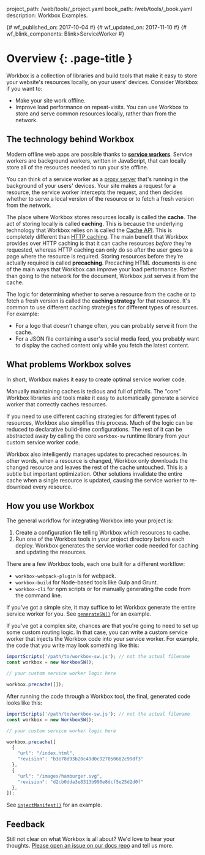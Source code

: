 project_path: /web/tools/_project.yaml
book_path: /web/tools/_book.yaml
description: Workbox Examples.

{# wf_published_on: 2017-10-04 #}
{# wf_updated_on: 2017-11-10 #}
{# wf_blink_components: Blink>ServiceWorker #}

# Overview {: .page-title }

Workbox is a collection of libraries and build tools that make it easy to
store your website's resources locally, on your users' devices. Consider
Workbox if you want to:

* Make your site work offline.
* Improve load performance on repeat-visits. You can use Workbox to store
  and serve common resources locally, rather than from the network.

## The technology behind Workbox

Modern offline web apps are possible thanks to [**service workers**][sw].
Service workers are background workers, written in JavaScript, that can
locally store all of the resources needed to run your site offline.

[sw]: /web/fundamentals/getting-started/primers/service-workers

You can think of a service worker as a [proxy server][proxy] that's running in
the background of your users' devices. Your site makes a request for a
resource, the service worker intercepts the request, and then decides
whether to serve a local version of the resource or to fetch a fresh version
from the network.

[proxy]: https://en.wikipedia.org/wiki/Proxy_server

The place where Workbox stores resources locally is called the **cache**.
The act of storing locally is called **caching**. This is because the
underlying technology that Workbox relies on is called the [Cache API][cache].
This is completely different than [HTTP caching][http]. The main benefit
that Workbox provides over HTTP caching is that it can cache resources *before*
they're requested, whereas HTTP caching can only do so after the user goes to
a page where the resource is required. Storing resources before they're
actually required is called **precaching**. Precaching HTML documents is
one of the main ways that Workbox can improve your load performance. Rather
than going to the network for the document, Workbox just serves it from the
cache.

[cache]: https://developer.mozilla.org/en-US/docs/Web/API/Cache
[http]: /web/fundamentals/performance/optimizing-content-efficiency/http-caching

The logic for determining whether to serve a resource from the cache or to
fetch a fresh version is called the **caching strategy** for that resource.
It's common to use different caching strategies for different types of
resources. For example:

* For a logo that doesn't change often, you can probably serve it from the
  cache.
* For a JSON file containing a user's social media feed, you probably want
  to display the cached content only while you fetch the latest content.

## What problems Workbox solves

In short, Workbox makes it easy to create optimal service worker code.

Manually maintaining caches is tedious and full of pitfalls.
The "core" Workbox libraries and tools make it easy to automatically
generate a service worker that correctly caches resources.

If you need to use different caching strategies for different types of
resources, Workbox also simplifies this process. Much of the logic can be
reduced to declarative build-time configurations. The rest of it can be
abstracted away by calling the core `workbox-sw` runtime library from your
custom service worker code.

Workbox also intelligently manages updates to precached resources. In other
words, when a resource is changed, Workbox only downloads the changed
resource and leaves the rest of the cache untouched. This is a subtle but
important optimization. Other solutions invalidate the entire cache when a
single resource is updated, causing the service worker to re-download every
resource.

## How you use Workbox

The general workflow for integrating Workbox into your project is:

1. Create a configuration file telling Workbox which resources to cache.
1. Run one of the Workbox tools in your project directory before each deploy.
   Workbox generates the service worker code needed for caching and updating
   the resources.

There are a few Workbox tools, each one built for a different workflow:

* `workbox-webpack-plugin` is for webpack.
* `workbox-build` for Node-based tools like Gulp and Grunt.
* `workbox-cli` for npm scripts or for manually generating the code from
  the command line.

If you've got a simple site, it may suffice to let Workbox generate the
entire service worker for you. See [`generateSW()`][generateSW] for an
example.

[generateSW]: reference-docs/latest/module-workbox-build.html#.generateSW

If you've got a complex site, chances are that you're going to need to set
up some custom routing logic. In that case, you can write a custom service
worker that injects the Workbox code into your service worker. For example,
the code that you write may look something like this:

```javascript
importScripts('/path/to/workbox-sw.js'); // not the actual filename
const workbox = new WorkboxSW();

// your custom service worker logic here

workbox.precache([]);
```

After running the code through a Workbox tool, the final, generated code looks
like this:

```javascript
importScripts('/path/to/workbox-sw.js'); // not the actual filename
const workbox = new WorkboxSW();

// your custom service worker logic here

workbox.precache([
  {
    "url": "/index.html",
    "revision": "b3e78d93b20c49d0c927050682c99df3"
  },
  {
    "url": "/images/hamburger.svg",
    "revision": "d2cb0dda3e8313b990e8dcf5e25d2d0f"
  },
]);
```

See [`injectManifest()`][injectManifest] for an example.

[injectManifest]: reference-docs/latest/module-workbox-build.html#.injectManifest

## Feedback

Still not clear on what Workbox is all about? We'd love to hear your
thoughts. [Please open an issue on our docs repo][feedback] and tell us more.

[feedback]: https://github.com/GoogleChrome/workbox-microsite/issues/new?title=[Overview]
